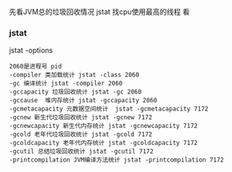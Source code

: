 

先看JVM总的垃圾回收情况 jstat
找cpu使用最高的线程
看


### jstat

jstat -options

    2060是进程号 pid
    -compiler 类加载统计 jstat -class 2060
    -gc 编译统计 jstat -compiler 2060
    -gccapacity 垃圾回收统计 jstat -gc 2060
    -gccause  堆内存统计 jstat -gccapacity 2060
    -gcmetacapacity 元数据空间统计  jstat -gcmetacapacity 7172
    -gcnew 新生代垃圾回收统计 jstat -gcnew 7172
    -gcnewcapacity 新生代内存统计 jstat -gcnewcapacity 7172 
    -gcold 老年代垃圾回收统计 jstat -gcold 7172
    -gcoldcapacity 老年代内存统计 jstat -gcoldcapacity 7172
    -gcutil 总结垃圾回收统计 jstat -gcutil 7172
    -printcompilation JVM编译方法统计 jstat -printcompilation 7172

